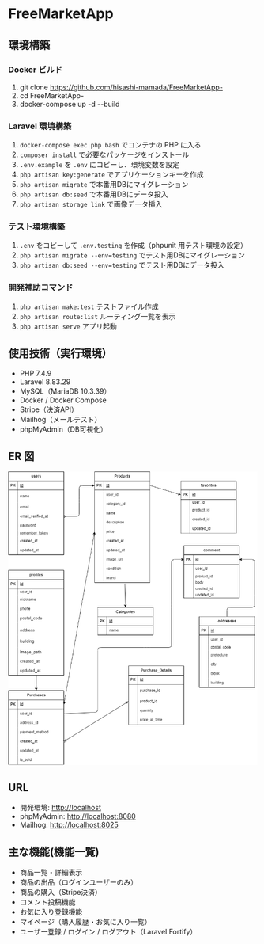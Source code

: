 # FreeMarketApp

## 環境構築

### Docker ビルド

1. git clone https://github.com/hisashi-mamada/FreeMarketApp-
2. cd FreeMarketApp-
3. docker-compose up -d --build

### Laravel 環境構築

1. `docker-compose exec php bash` でコンテナの PHP に入る
2. `composer install` で必要なパッケージをインストール
3. `.env.example`  を  `.env`  にコピーし、環境変数を設定
4. `php artisan key:generate` でアプリケーションキーを作成
5. `php artisan migrate` で本番用DBにマイグレーション
6. `php artisan db:seed` で本番用DBにデータ投入
7. `php artisan storage link` で画像データ挿入

### テスト環境構築

1. `.env`  をコピーして  `.env.testing`  を作成（phpunit 用テスト環境の設定）
2. `php artisan migrate --env=testing` でテスト用DBにマイグレーション
3. `php artisan db:seed --env=testing` でテスト用DBにデータ投入

### 開発補助コマンド

1. `php artisan make:test` テストファイル作成
2. `php artisan route:list` ルーティング一覧を表示
3. `php artisan serve`     アプリ起動

## 使用技術（実行環境）

- PHP 7.4.9
- Laravel 8.83.29
- MySQL（MariaDB 10.3.39）
- Docker / Docker Compose
- Stripe（決済API）
- Mailhog（メールテスト）
- phpMyAdmin（DB可視化）

## ER 図

![ER図](./er-diagram.png)

## URL

- 開発環境: [http://localhost](http://localhost)
- phpMyAdmin: [http://localhost:8080](http://localhost:8080)
- Mailhog: <http://localhost:8025>

## 主な機能(機能一覧)

- 商品一覧・詳細表示
- 商品の出品（ログインユーザーのみ）
- 商品の購入（Stripe決済）
- コメント投稿機能
- お気に入り登録機能
- マイページ（購入履歴・お気に入り一覧）
- ユーザー登録 / ログイン / ログアウト（Laravel Fortify）
